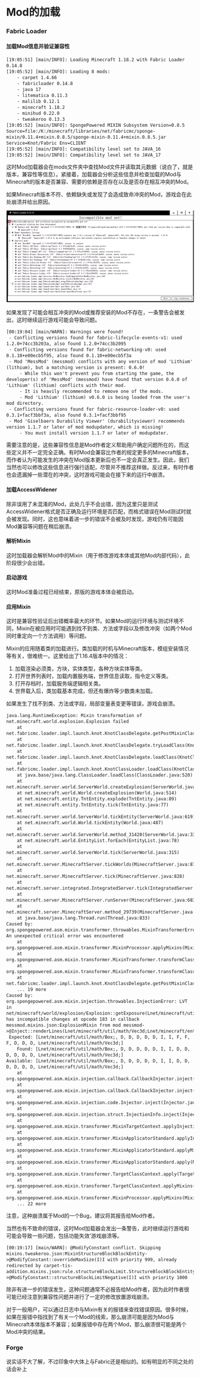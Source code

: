 # Mod的加载

### Fabric Loader

#### 加载Mod信息并验证兼容性

```
[19:05:51] [main/INFO]: Loading Minecraft 1.18.2 with Fabric Loader 0.14.8
[19:05:52] [main/INFO]: Loading 8 mods:
    - carpet 1.4.66
    - fabricloader 0.14.8
    - java 17
    - litematica 0.11.3
    - malilib 0.12.1
    - minecraft 1.18.2
    - minihud 0.22.0
    - tweakeroo 0.13.3
[19:05:52] [main/INFO]: SpongePowered MIXIN Subsystem Version=0.8.5 Source=file:/K:/minecraft/libraries/net/fabricmc/sponge-mixin/0.11.4+mixin.0.8.5/sponge-mixin-0.11.4+mixin.0.8.5.jar Service=Knot/Fabric Env=CLIENT
[19:05:52] [main/INFO]: Compatibility level set to JAVA_16
[19:05:52] [main/INFO]: Compatibility level set to JAVA_17
```

这时Mod加载器会在mods文件夹中查找Mod文件并读取其元数据（说白了，就是版本，兼容性等信息）。紧接着，加载器会分析这些信息并检查加载的Mod与Minecraft的版本是否兼容、需要的依赖是否存在以及是否存在相互冲突的Mod。

如果Minecraft版本不符、依赖缺失或发现了会造成致命冲突的Mod，游戏会在此处崩溃并给出原因。

![1672247632925](media\1672247632925.png)

如果发现了可能会相互冲突的Mod或推荐安装的Mod不存在，一条警告会被发出，这时继续运行游戏可能会导致问题。

```
[00:19:04] [main/WARN]: Warnings were found! 
 - Conflicting versions found for fabric-lifecycle-events-v1: used 1.2.0+74cc3b203a, also found 1.2.0+74cc3b2095
 - Conflicting versions found for fabric-networking-v0: used 0.1.10+e00ecb5f95, also found 0.1.10+e00ecb5f3a
 - Mod 'MessMod' (messmod) conflicts with any version of mod 'Lithium' (lithium), but a matching version is present: 0.6.0!
     - While this won't prevent you from starting the game, the developer(s) of 'MessMod' (messmod) have found that version 0.6.0 of 'Lithium' (lithium) conflicts with their mod.
     - It is heavily recommended to remove one of the mods.
     - Mod 'Lithium' (lithium) v0.6.0 is being loaded from the user's mod directory.
 - Conflicting versions found for fabric-resource-loader-v0: used 0.3.1+facf3bbf3a, also found 0.3.1+facf3bbf95
 - Mod 'Giselbaers Durability Viewer' (durabilityviewer) recommends version 1.1.7 or later of mod modupdater, which is missing!
     - You must install version 1.1.7 or later of modupdater.
```

需要注意的是，这些兼容性信息是Mod作者定义帮助用户确定问题所在的，而这些定义并不一定完全正确。有时Mod会兼容比作者的规定更多的Minecraft版本，而作者认为可能发生的冲突在Mod版本更新后也不一定会真正发生。因此，我们当然也可以修改这些信息进行强行适配，尽管并不推荐这样做。反过来，有时作者也会遗漏掉一些潜在的冲突，这时游戏可能会在接下来的运行中崩溃。

#### 加载AccessWidener

除非误用了未混淆的Mod，此处几乎不会出错，因为这里只是测试AccessWidener格式是否正确及运行环境是否匹配，而格式错误在Mod测试时就会被发现。同时，这也意味着进一步的错误不会被及时发现，游戏仍有可能因Mod兼容等问题在稍后崩溃。

#### 解析Mixin

这时加载器会解析Mod中的Mixin（用于修改游戏本体或其他Mod内部代码），此阶段很少会出错。

#### 启动游戏

这时Mod准备过程已经结束，原版的游戏本体会被启动。

#### 应用Mixin

这时是兼容性验证后出错概率最大的环节。如果Mod的运行环境与测试环境不同，Mixin在被应用时可能遇到找不到类、方法或字段以及修改冲突（如两个Mod同时重定向一个方法调用）等问题。

Mixin的应用随着类的加载进行。类加载的时机与Minecraft版本，模组安装情况等有关，很难统一。这里给出了1.16.4版本中的情况：

1. 加载渲染必须类，方块，实体类型，各种方块实体等类。
2. 打开世界列表时，加载内置服务端，世界信息读取，指令定义等类。
3. 打开存档时，加载服务端逻辑相关类。
4. 世界载入后，类加载基本完成，但还有爆炸等少数类未加载。

如果发生了找不到类、方法或字段，局部变量表变更等错误，游戏会崩溃。

```
java.lang.RuntimeException: Mixin transformation of net.minecraft.world.explosion.Explosion failed
    at net.fabricmc.loader.impl.launch.knot.KnotClassDelegate.getPostMixinClassByteArray(KnotClassDelegate.java:418)
    at net.fabricmc.loader.impl.launch.knot.KnotClassDelegate.tryLoadClass(KnotClassDelegate.java:322)
    at net.fabricmc.loader.impl.launch.knot.KnotClassDelegate.loadClass(KnotClassDelegate.java:218)
    at net.fabricmc.loader.impl.launch.knot.KnotClassLoader.loadClass(KnotClassLoader.java:145)
    at java.base/java.lang.ClassLoader.loadClass(ClassLoader.java:520)
    at net.minecraft.server.world.ServerWorld.createExplosion(ServerWorld.java:926)
    at net.minecraft.world.World.createExplosion(World.java:514)
    at net.minecraft.entity.TntEntity.explode(TntEntity.java:89)
    at net.minecraft.entity.TntEntity.tick(TntEntity.java:77)
    at net.minecraft.server.world.ServerWorld.tickEntity(ServerWorld.java:619)
    at net.minecraft.world.World.tickEntity(World.java:487)
    at net.minecraft.server.world.ServerWorld.method_31420(ServerWorld.java:338)
    at net.minecraft.world.EntityList.forEach(EntityList.java:78)
    at net.minecraft.server.world.ServerWorld.tick(ServerWorld.java:315)
    at net.minecraft.server.MinecraftServer.tickWorlds(MinecraftServer.java:873)
    at net.minecraft.server.MinecraftServer.tick(MinecraftServer.java:828)
    at net.minecraft.server.integrated.IntegratedServer.tick(IntegratedServer.java:93)
    at net.minecraft.server.MinecraftServer.runServer(MinecraftServer.java:683)
    at net.minecraft.server.MinecraftServer.method_29739(MinecraftServer.java:293)
    at java.base/java.lang.Thread.run(Thread.java:833)
Caused by: org.spongepowered.asm.mixin.transformer.throwables.MixinTransformerError: An unexpected critical error was encountered
    at org.spongepowered.asm.mixin.transformer.MixinProcessor.applyMixins(MixinProcessor.java:392)
    at org.spongepowered.asm.mixin.transformer.MixinTransformer.transformClass(MixinTransformer.java:234)
    at org.spongepowered.asm.mixin.transformer.MixinTransformer.transformClassBytes(MixinTransformer.java:202)
    at net.fabricmc.loader.impl.launch.knot.KnotClassDelegate.getPostMixinClassByteArray(KnotClassDelegate.java:413)
    ... 19 more
Caused by: org.spongepowered.asm.mixin.injection.throwables.InjectionError: LVT in net/minecraft/world/explosion/Explosion::getExposure(Lnet/minecraft/util/math/Vec3d;Lnet/minecraft/entity/Entity;)F has incompatible changes at opcode 183 in callback messmod.mixins.json:ExplosionMixin from mod messmod->@Inject::renderLines(Lnet/minecraft/util/math/Vec3d;Lnet/minecraft/entity/Entity;Lorg/spongepowered/asm/mixin/injection/callback/CallbackInfoReturnable;Lnet/minecraft/util/math/Box;DDDDDIIFFFDDDLnet/minecraft/util/math/Vec3d;)V.
 Expected: [Lnet/minecraft/util/math/Box;, D, D, D, D, D, I, I, F, F, F, D, D, D, Lnet/minecraft/util/math/Vec3d;]
    Found: [Lnet/minecraft/util/math/Box;, D, D, D, D, D, I, I, D, D, D, D, D, D, Lnet/minecraft/util/math/Vec3d;]
Available: [Lnet/minecraft/util/math/Box;, D, D, D, D, D, I, I, D, D, D, D, D, D, Lnet/minecraft/util/math/Vec3d;]
    at org.spongepowered.asm.mixin.injection.callback.CallbackInjector.inject(CallbackInjector.java:547)
    at org.spongepowered.asm.mixin.injection.callback.CallbackInjector.inject(CallbackInjector.java:497)
    at org.spongepowered.asm.mixin.injection.code.Injector.inject(Injector.java:276)
    at org.spongepowered.asm.mixin.injection.struct.InjectionInfo.inject(InjectionInfo.java:445)
    at org.spongepowered.asm.mixin.transformer.MixinTargetContext.applyInjections(MixinTargetContext.java:1378)
    at org.spongepowered.asm.mixin.transformer.MixinApplicatorStandard.applyInjections(MixinApplicatorStandard.java:1052)
    at org.spongepowered.asm.mixin.transformer.MixinApplicatorStandard.applyMixin(MixinApplicatorStandard.java:400)
    at org.spongepowered.asm.mixin.transformer.MixinApplicatorStandard.apply(MixinApplicatorStandard.java:325)
    at org.spongepowered.asm.mixin.transformer.TargetClassContext.apply(TargetClassContext.java:421)
    at org.spongepowered.asm.mixin.transformer.TargetClassContext.applyMixins(TargetClassContext.java:403)
    at org.spongepowered.asm.mixin.transformer.MixinProcessor.applyMixins(MixinProcessor.java:363)
    ... 22 more

```

注意，这种崩溃属于Mod的一个Bug，建议将其报告给Mod作者。

当然也有不致命的错误，这时Mod加载器会发出一条警告，此时继续运行游戏和可能会导致一些问题，包括功能失效’游戏崩溃等。

```
[00:19:17] [main/WARN]: @ModifyConstant conflict. Skipping mixins.tweakeroo.json:MixinStructureBlockBlockEntity->@ModifyConstant::overrideMaxSize(I)I with priority 999, already redirected by carpet-tis-addition.mixins.json:rule.structureBlockLimit.StructureBlockBlockEntityMixin->@ModifyConstant::structureBlockLimitNegative(I)I with priority 1000
```

除非有进一步的错误发生，这种问题通常不必报告给Mod作者，因为此时作者很可能已经注意到兼容性问题并进行了一定的修改放置游戏崩溃。

对于一般用户，可以通过日志中与Mixin有关的报错来查找错误原因。很多时候，如果在报错中指找到了有关一个Mod的线索，那么崩溃可能是因为Mod与Minecraft本体版本不兼容；如果报错中存在两个Mod，那么崩溃很可能是两个Mod冲突的结果。

### Forge

说实话不大了解，不过印象中大体上与Fabric还是相似的。如有明显的不同之处的话会补上